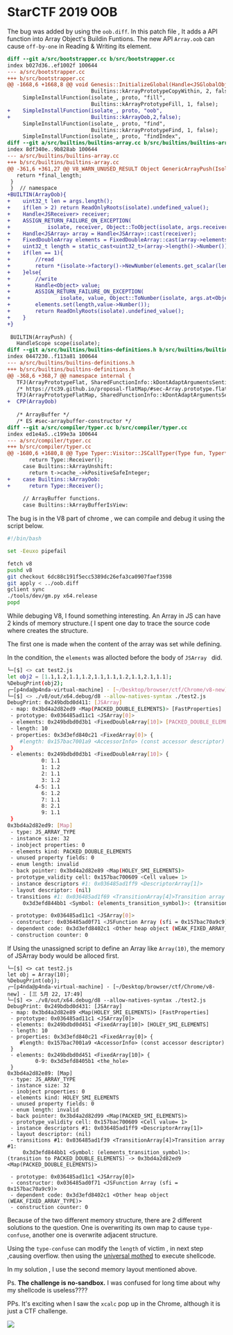 # StarCTF 2019 OOB

The bug was added by using the `oob.diff`. In this patch file , It adds a API function into Array Object's Buildin Funtions. The new API `Array.oob` can cause `off-by-one` in Reading & Writing its element.

```diff
diff --git a/src/bootstrapper.cc b/src/bootstrapper.cc
index b027d36..ef1002f 100644
--- a/src/bootstrapper.cc
+++ b/src/bootstrapper.cc
@@ -1668,6 +1668,8 @@ void Genesis::InitializeGlobal(Handle<JSGlobalObject> global_object,
                           Builtins::kArrayPrototypeCopyWithin, 2, false);
     SimpleInstallFunction(isolate_, proto, "fill",
                           Builtins::kArrayPrototypeFill, 1, false);
+    SimpleInstallFunction(isolate_, proto, "oob",
+                          Builtins::kArrayOob,2,false);
     SimpleInstallFunction(isolate_, proto, "find",
                           Builtins::kArrayPrototypeFind, 1, false);
     SimpleInstallFunction(isolate_, proto, "findIndex",
diff --git a/src/builtins/builtins-array.cc b/src/builtins/builtins-array.cc
index 8df340e..9b828ab 100644
--- a/src/builtins/builtins-array.cc
+++ b/src/builtins/builtins-array.cc
@@ -361,6 +361,27 @@ V8_WARN_UNUSED_RESULT Object GenericArrayPush(Isolate* isolate,
   return *final_length;
 }
 }  // namespace
+BUILTIN(ArrayOob){
+    uint32_t len = args.length();
+    if(len > 2) return ReadOnlyRoots(isolate).undefined_value();
+    Handle<JSReceiver> receiver;
+    ASSIGN_RETURN_FAILURE_ON_EXCEPTION(
+            isolate, receiver, Object::ToObject(isolate, args.receiver()));
+    Handle<JSArray> array = Handle<JSArray>::cast(receiver);
+    FixedDoubleArray elements = FixedDoubleArray::cast(array->elements());
+    uint32_t length = static_cast<uint32_t>(array->length()->Number());
+    if(len == 1){
+        //read
+        return *(isolate->factory()->NewNumber(elements.get_scalar(length)));
+    }else{
+        //write
+        Handle<Object> value;
+        ASSIGN_RETURN_FAILURE_ON_EXCEPTION(
+                isolate, value, Object::ToNumber(isolate, args.at<Object>(1)));
+        elements.set(length,value->Number());
+        return ReadOnlyRoots(isolate).undefined_value();
+    }
+}
 
 BUILTIN(ArrayPush) {
   HandleScope scope(isolate);
diff --git a/src/builtins/builtins-definitions.h b/src/builtins/builtins-definitions.h
index 0447230..f113a81 100644
--- a/src/builtins/builtins-definitions.h
+++ b/src/builtins/builtins-definitions.h
@@ -368,6 +368,7 @@ namespace internal {
   TFJ(ArrayPrototypeFlat, SharedFunctionInfo::kDontAdaptArgumentsSentinel)     \
   /* https://tc39.github.io/proposal-flatMap/#sec-Array.prototype.flatMap */   \
   TFJ(ArrayPrototypeFlatMap, SharedFunctionInfo::kDontAdaptArgumentsSentinel)  \
+  CPP(ArrayOob)                                                                \
                                                                                \
   /* ArrayBuffer */                                                            \
   /* ES #sec-arraybuffer-constructor */                                        \
diff --git a/src/compiler/typer.cc b/src/compiler/typer.cc
index ed1e4a5..c199e3a 100644
--- a/src/compiler/typer.cc
+++ b/src/compiler/typer.cc
@@ -1680,6 +1680,8 @@ Type Typer::Visitor::JSCallTyper(Type fun, Typer* t) {
       return Type::Receiver();
     case Builtins::kArrayUnshift:
       return t->cache_->kPositiveSafeInteger;
+    case Builtins::kArrayOob:
+      return Type::Receiver();
 
     // ArrayBuffer functions.
     case Builtins::kArrayBufferIsView:

```

The bug is in the V8 part of chrome , we can compile and debug it using the script below.

```bash
#!/bin/bash

set -Eeuxo pipefail

fetch v8
pushd v8
git checkout 6dc88c191f5ecc5389dc26efa3ca0907faef3598
git apply < ../oob.diff
gclient sync
./tools/dev/gm.py x64.release
popd
```

While debuging V8, I found something interesting. An Array in JS can have 2 kinds of memory structure.( I spent one day to trace the source code where creates the structure. 

The first one is made when the content of the array was set while defining.

In the condition, the `elements` was allocted before the body of `JSArray ` did.

```  bash
└─[$] <> cat test2.js
let obj2 = [1.1,1.2,1.1,1.2,1.1,1.1,1.2,1.1,2.1,1.1];
%DebugPrint(obj2);
┌─[p4nda@p4nda-virtual-machine] - [~/Desktop/browser/ctf/Chrome/v8-new] - [三 5月 22, 17:49]
└─[$] <> ./v8/out/x64.debug/d8 --allow-natives-syntax ./test2.js 
DebugPrint: 0x249bdbd0d411: [JSArray]
 - map: 0x3bd4a2d82ed9 <Map(PACKED_DOUBLE_ELEMENTS)> [FastProperties]
 - prototype: 0x036485ad11c1 <JSArray[0]>
 - elements: 0x249bdbd0d3b1 <FixedDoubleArray[10]> [PACKED_DOUBLE_ELEMENTS]
 - length: 10
 - properties: 0x3d3efd840c21 <FixedArray[0]> {
    #length: 0x157bac7001a9 <AccessorInfo> (const accessor descriptor)
 }
 - elements: 0x249bdbd0d3b1 <FixedDoubleArray[10]> {
           0: 1.1
           1: 1.2
           2: 1.1
           3: 1.2
         4-5: 1.1
           6: 1.2
           7: 1.1
           8: 2.1
           9: 1.1
 }
0x3bd4a2d82ed9: [Map]
 - type: JS_ARRAY_TYPE
 - instance size: 32
 - inobject properties: 0
 - elements kind: PACKED_DOUBLE_ELEMENTS
 - unused property fields: 0
 - enum length: invalid
 - back pointer: 0x3bd4a2d82e89 <Map(HOLEY_SMI_ELEMENTS)>
 - prototype_validity cell: 0x157bac700609 <Cell value= 1>
 - instance descriptors #1: 0x036485ad1ff9 <DescriptorArray[1]>
 - layout descriptor: (nil)
 - transitions #1: 0x036485ad1f69 <TransitionArray[4]>Transition array #1:
     0x3d3efd844bb1 <Symbol: (elements_transition_symbol)>: (transition to HOLEY_DOUBLE_ELEMENTS) -> 0x3bd4a2d82f29 <Map(HOLEY_DOUBLE_ELEMENTS)>

 - prototype: 0x036485ad11c1 <JSArray[0]>
 - constructor: 0x036485ad0f71 <JSFunction Array (sfi = 0x157bac70a9c9)>
 - dependent code: 0x3d3efd8402c1 <Other heap object (WEAK_FIXED_ARRAY_TYPE)>
 - construction counter: 0
```

If Using the unassigned script to define an Array like `Array(10)`, the memory of  JSArray body would be alloced first.

```
└─[$] <> cat test2.js
let obj = Array(10);
%DebugPrint(obj);
┌─[p4nda@p4nda-virtual-machine] - [~/Desktop/browser/ctf/Chrome/v8-new] - [三 5月 22, 17:49]
└─[$] <> ./v8/out/x64.debug/d8 --allow-natives-syntax ./test2.js 
DebugPrint: 0x249bdbd0d431: [JSArray]
 - map: 0x3bd4a2d82e89 <Map(HOLEY_SMI_ELEMENTS)> [FastProperties]
 - prototype: 0x036485ad11c1 <JSArray[0]>
 - elements: 0x249bdbd0d451 <FixedArray[10]> [HOLEY_SMI_ELEMENTS]
 - length: 10
 - properties: 0x3d3efd840c21 <FixedArray[0]> {
    #length: 0x157bac7001a9 <AccessorInfo> (const accessor descriptor)
 }
 - elements: 0x249bdbd0d451 <FixedArray[10]> {
         0-9: 0x3d3efd8405b1 <the_hole>
 }
0x3bd4a2d82e89: [Map]
 - type: JS_ARRAY_TYPE
 - instance size: 32
 - inobject properties: 0
 - elements kind: HOLEY_SMI_ELEMENTS
 - unused property fields: 0
 - enum length: invalid
 - back pointer: 0x3bd4a2d82d99 <Map(PACKED_SMI_ELEMENTS)>
 - prototype_validity cell: 0x157bac700609 <Cell value= 1>
 - instance descriptors #1: 0x036485ad1ff9 <DescriptorArray[1]>
 - layout descriptor: (nil)
 - transitions #1: 0x036485ad1f39 <TransitionArray[4]>Transition array #1:
     0x3d3efd844bb1 <Symbol: (elements_transition_symbol)>: (transition to PACKED_DOUBLE_ELEMENTS) -> 0x3bd4a2d82ed9 <Map(PACKED_DOUBLE_ELEMENTS)>

 - prototype: 0x036485ad11c1 <JSArray[0]>
 - constructor: 0x036485ad0f71 <JSFunction Array (sfi = 0x157bac70a9c9)>
 - dependent code: 0x3d3efd8402c1 <Other heap object (WEAK_FIXED_ARRAY_TYPE)>
 - construction counter: 0
```

Because of the two different memory structure, there are 2 different solutions to the question.  One is overwriting its own map to cause `type-confuse`, another one is overwrite adjacent structure.

Using the `type-confuse` can modify the `length` of victim , in next step ,causing overflow. then using the [universal mothed](https://abiondo.me/2019/01/02/exploiting-math-expm1-v8/#triggering-an-oob-access?tdsourcetag=s_pctim_aiomsg) to execute shellcode.

In my solution , I use the second memory layout mentioned above. 

Ps. **The challenge is no-sandbox.** I was confused for long time about why my shellcode is useless???? 

PPs. It's exciting when I saw the `xcalc` pop up in the Chrome, although it is just a CTF challenge.



![](https://raw.githubusercontent.com/ret2p4nda/browser-pwn/master/oob/result.png)